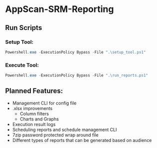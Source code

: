 # AppScan-SRM-Reporting


## Run Scripts

### Setup Tool:

``` PowerShell
Powershell.exe -ExecutionPolicy Bypass -File ".\setup_tool.ps1"
```

### Execute Tool:

``` PowerShell
Powershell.exe -ExecutionPolicy Bypass -File ".\run_reports.ps1"
```





## Planned Features:
- Management CLI for config file
- .xlsx improvements
  - Column filters
  - Charts and Graphs
- Execution result logs
- Scheduling reports and schedule management CLI
- 7zip password protected wrap around file
- Different types of reports that can be generated based on audience